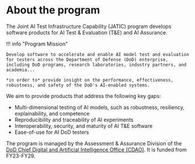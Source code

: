 # About the program

The Joint AI Test Infrastructure Capability (JATIC) program develops software products for AI Test & Evaluation (T&E) and AI Assurance.

!!! info "Program Mission"

    Develop software to accelerate and enable AI model test and evaluation for testers across the Department of Defense (DoD) enterprise, including DoD programs, research laboratories, industry partners, and academia...
    
    *in order to* provide insight on the performance, effectiveness, robustness, and safety of the DoD's AI-enabled systems.

We aim to provide products that address the following key gaps:

- Multi-dimensional testing of AI models, such as robustness, resiliency, explainability, and competence
- Reproducibility and traceability of AI experiments
- Interoperability, security, and maturity of AI T&E software
- Ease-of-use for AI DoD testers

The program is managed by the Assessment & Assurance Division of the [DoD Chief Digital and Artificial Intelligence Office (CDAO)](https://www.ai.mil). It is funded from FY23-FY29.
